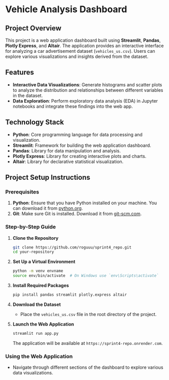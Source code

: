 # Vehicle Analysis Dashboard

## Project Overview

This project is a web application dashboard built using **Streamlit**, **Pandas**, **Plotly Express**, and **Altair**. The application provides an interactive interface for analyzing a car advertisement dataset (`vehicles_us.csv`). Users can explore various visualizations and insights derived from the dataset.

## Features

- **Interactive Data Visualizations**: Generate histograms and scatter plots to analyze the distribution and relationships between different variables in the dataset.
- **Data Exploration**: Perform exploratory data analysis (EDA) in Jupyter notebooks and integrate these findings into the web app.

## Technology Stack

- **Python**: Core programming language for data processing and visualization.
- **Streamlit**: Framework for building the web application dashboard.
- **Pandas**: Library for data manipulation and analysis.
- **Plotly Express**: Library for creating interactive plots and charts.
- **Altair**: Library for declarative statistical visualization.

## Project Setup Instructions

### Prerequisites

1. **Python**: Ensure that you have Python installed on your machine. You can download it from [python.org](https://www.python.org/).
2. **Git**: Make sure Git is installed. Download it from [git-scm.com](https://git-scm.com/).

### Step-by-Step Guide

1. **Clone the Repository**
    ```bash
    git clone https://github.com/roguuu/sprint4_repo.git
    cd your-repository
    ```

2. **Set Up a Virtual Environment**
    ```bash
    python -m venv envname
    source env/bin/activate  # On Windows use `env\Scripts\activate`
    ```

3. **Install Required Packages**
    ```bash
    pip install pandas streamlit plotly.express altair
    ```

4. **Download the Dataset**
    - Place the `vehicles_us.csv` file in the root directory of the project.

5. **Launch the Web Application**
    ```bash
    streamlit run app.py
    ```

    The application will be available at `https://sprint4-repo.onrender.com`.

### Using the Web Application

- Navigate through different sections of the dashboard to explore various data visualizations.
